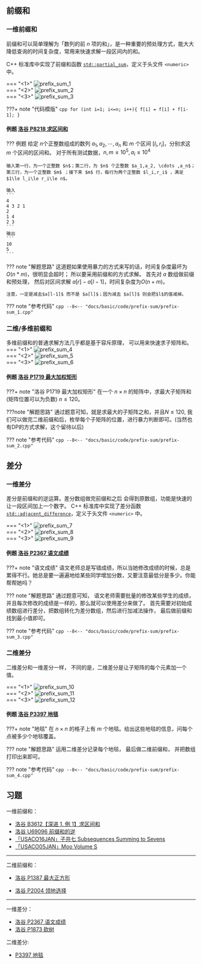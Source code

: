 ## 前缀和

### 一维前缀和

前缀和可以简单理解为「数列的前 $n$ 项的和」，是一种重要的预处理方式，能大大降低查询的时间复杂度，常用来快速求解一段区间内的和。

C++ 标准库中实现了前缀和函数 [`std::partial_sum`](https://zh.cppreference.com/w/cpp/algorithm/partial_sum)，定义于头文件 `<numeric>` 中。

=== "<1>"
    ![prefix_sum_1](images/prefix_sum_1.png)     
=== "<2>"
    ![prefix_sum_2](images/prefix_sum_2.png)        
=== "<3>"
    ![prefix_sum_3](images/prefix_sum_3.png)

???+ note "代码模版"
    ```cpp
    for (int i=1; i<=n; i++){
        f[i] = f[i] + f[i-1];
    }
    ```


#### 例题 [洛谷 P8218 求区间和](https://www.luogu.com.cn/problem/P8218)

??? 例题
    给定 $n$个正整数组成的数列 $a_1, a_2, \cdots, a_n$ 和 $m$ 个区间 $[l_i,r_i]$，分别求这 $m$ 个区间的区间和。
    对于所有测试数据，$n,m\le10^5,a_i\le 10^4$
    

    输入第一行，为一个正整数 $n$；第二行，为 $n$ 个正整数 $a_1,a_2, \cdots ,a_n$；第三行，为一个正整数 $m$ ；接下来 $m$ 行，每行为两个正整数 $l_i,r_i$ ，满足$1\le l_i\le r_i\le n$。
    
    输入
    ```
    4
    4 3 2 1
    2
    1 4
    2 3
    ```
    输出
    ```
    10
    5
    ```

??? note "解题思路"
    这道题如果使用暴力的方式来写的话，时间复杂度最坏为$O(n*m)$，很明显会超时； 所以要采用前缀和的方式求解。 首先对 $a$ 数组做前缀和预处理， 然后对区间求解 $a[r] - a[l-1]$，时间复杂度为$O(n+m)$​。

    注意，一定是减去$a[l-1]$ 而不是 $a[l]$；因为减去 $a[l]$ 则会把$l$的值减掉。

??? note "参考代码"
    ```cpp
    --8<-- "docs/basic/code/prefix-sum/prefix-sum_1.cpp"
    ```



### 二维/多维前缀和

多维前缀和的普通求解方法几乎都是基于容斥原理， 可以用来快速求子矩阵和。
=== "<1>"
    ![prefix_sum_4](images/prefix_sum_4.png)     
=== "<2>"
    ![prefix_sum_5](images/prefix_sum_5.png)        
=== "<3>"
    ![prefix_sum_6](images/prefix_sum_6.png)

#### 例题 [洛谷 P1719 最大加权矩形](https://www.luogu.com.cn/problem/P1719)

???+ note "洛谷 P1719 最大加权矩形"
    在一个 $n\times n$ 的矩阵中，求最大子矩阵和(矩阵位置可以为负数)  $n \le 120$。

???note "解题思路"
    通过题意可知，就是求最大的子矩阵之和，并且$N \le 120$, 我们可以做完二维前缀和后，枚举每个子矩阵的位置，进行暴力判断即可。(当然也有DP的方式求解，这个留待以后)


??? note "参考代码"
    ```cpp
    --8<-- "docs/basic/code/prefix-sum/prefix-sum_2.cpp"
    ```


## 差分

### 一维差分
差分是前缀和的逆运算。差分数组做完前缀和之后 会得到原数组，功能是快速的让一段区间加上一个数字。 C++ 标准库中实现了差分函数 [`std::adjacent_difference`](https://zh.cppreference.com/w/cpp/algorithm/adjacent_difference)，定义于头文件 `<numeric>` 中。

=== "<1>"
    ![prefix_sum_7](images/prefix_sum_7.png)     
=== "<2>"
    ![prefix_sum_8](images/prefix_sum_8.png)        
=== "<3>"
    ![prefix_sum_9](images/prefix_sum_9.png)


#### 例题 [洛谷 P2367 语文成绩](https://www.luogu.com.cn/problem/P2367)
???+ note "语文成绩"
    语文老师总是写错成绩，所以当她修改成绩的时候，总是累得不行。她总是要一遍遍地给某些同学增加分数，又要注意最低分是多少。你能帮帮她吗？
   	
??? note "解题思路"
    通过题意可知， 语文老师需要批量的修改某些学生的成绩， 并且每次修改的成绩是一样的，那么就可以使用差分来做了。 首先需要对初始成绩数组进行差分，把数组转化为差分数组，然后进行加减法操作， 最后做前缀和找到最小值即可。

??? note "参考代码"
    ```cpp
    --8<-- "docs/basic/code/prefix-sum/prefix-sum_3.cpp"
    ```

### 二维差分
二维差分和一维差分一样， 不同的是，二维差分是让子矩阵的每个元素加一个值。

=== "<1>"
    ![prefix_sum_10](images/prefix_sum_10.png)     
=== "<2>"
    ![prefix_sum_11](images/prefix_sum_11.png)        
=== "<3>"
    ![prefix_sum_12](images/prefix_sum_12.png)


#### 例题 [洛谷 P3397 地毯](https://www.luogu.com.cn/problem/P3397)
???+ note "地毯"
    在 $n\times n$ 的格子上有 $m$ 个地毯。给出这些地毯的信息，问每个点被多少个地毯覆盖。
   	
??? note "解题思路"
    运用二维差分记录每个地毯， 最后做二维前缀和， 并把数组打印出来即可。

??? note "参考代码"
    ```cpp
    --8<-- "docs/basic/code/prefix-sum/prefix-sum_4.cpp"
    ```



## 习题

一维前缀和：

-   [洛谷 B3612【深进 1. 例 1】求区间和](https://www.luogu.com.cn/problem/B3612)
-   [洛谷 U69096 前缀和的逆](https://www.luogu.com.cn/problem/U69096)
-   [「USACO16JAN」子共七 Subsequences Summing to Sevens](https://www.luogu.com.cn/problem/P3131)
-   [「USACO05JAN」Moo Volume S](https://www.luogu.com.cn/problem/P6067)

***

二维前缀和：

- [洛谷 P1387 最大正方形](https://www.luogu.com.cn/problem/P1387)

- [洛谷 P2004 领地选择](https://www.luogu.com.cn/problem/P2004)

  

***

一维差分：

-   [洛谷 P2367 语文成绩](https://www.luogu.com.cn/problem/P2367)
-   [洛谷 P1873 砍树](https://www.luogu.com.cn/problem/P1873?contestId=165897)



二维差分:

- [P3397 地毯](https://www.luogu.com.cn/problem/P3397)

  



